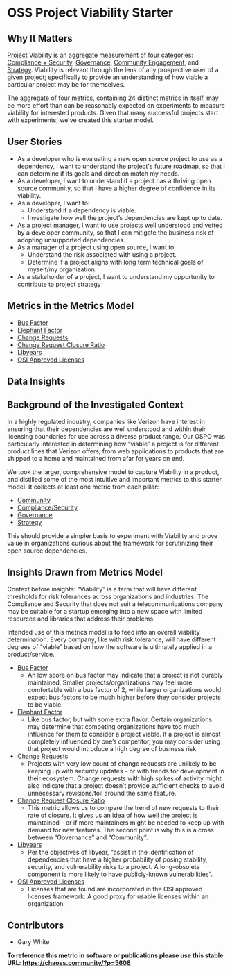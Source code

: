 # OSS Project Viability Starter

## Why It Matters

Project Viability is an aggregate measurement of four categories: [Compliance + Security](https://chaoss.community/?p=5407), [Governance](https://chaoss.community/?p=5411), [Community Engagement](https://chaoss.community/?p=5403), and [Strategy](https://chaoss.community/?p=5416). Viability is relevant through the lens of any prospective user of a given project; specifically to provide an understanding of how viable a particular project may be for themselves. 

The aggregate of four metrics, containing 24 distinct metrics in itself, may be more effort than can be reasonably expected on experiments to measure viability for interested products. Given that many successful projects start with experiments, we've created this starter model.

## User Stories

* As a developer who is evaluating a new open source project to use as a dependency, I want to understand the project's future roadmap, so that I can determine if its goals and direction match my needs.
* As a developer, I want to understand if a project has a thriving open source community, so that I have a higher degree of confidence in its viability.
* As a developer, I want to:
    * Understand if a dependency is viable.
    * Investigate how well the project’s dependencies are kept up to date.
* As a project manager, I want to use projects well understood and vetted by a developer community, so that I can mitigate the business risk of adopting unsupported dependencies.
* As a manager of a project using open source, I want to:
    * Understand the risk associated with using a project.
    * Determine if a project aligns with long term technical goals of myself/my organization.
* As a stakeholder of a project, I want to understand my opportunity to contribute to project strategy

## Metrics in the Metrics Model

* [Bus Factor](https://chaoss.community/?p=3944)
* [Elephant Factor](https://chaoss.community/?p=3940)
* [Change Requests](https://chaoss.community/?p=3610)
* [Change Request Closure Ratio](https://chaoss.community/?p=4834)
* [Libyears](https://chaoss.community/?p=3976)
* [OSI Approved Licenses](https://chaoss.community/?p=3962)

## Data Insights

## Background of the Investigated Context

In a highly regulated industry, companies like Verizon have interest in ensuring that their dependencies are well understood and within their licensing boundaries for use across a diverse product range. Our OSPO was particularly interested in determining how “viable” a project is for different product lines that Verizon offers, from web applications to products that are shipped to a home and maintained from afar for years on end.

We took the larger, comprehensive model to capture Viability in a product, and distilled some of the most intuitive and important metrics to this starter model. It collects at least one metric from each pillar:
* [Community](https://chaoss.community/?p=5403)
* [Compliance/Security](https://chaoss.community/?p=5407)
* [Governance](https://chaoss.community/?p=5411)
* [Strategy](https://chaoss.community/?p=5416)

This should provide a simpler basis to experiment with Viability and prove value in organizations curious about the framework for scrutinizing their open source dependencies.

## Insights Drawn from Metrics Model

Context before insights: “Viability” is a term that will have different thresholds for risk tolerances across organizations and industries. The Compliance and Security that does not suit a telecommunications company may be suitable for a startup emerging into a new space with limited resources and libraries that address their problems. 

Intended use of this metrics model is to feed into an overall viability determination. Every company, like with risk tolerance, will have different degrees of “viable” based on how the software is ultimately applied in a product/service.



* [Bus Factor](https://chaoss.community/?p=3944)
    * An low score on bus factor may indicate that a project is not durably maintained. Smaller projects/organizations may feel more comfortable with a bus factor of 2, while larger organizations would expect bus factors to be much higher before they consider projects to be viable.
* [Elephant Factor](https://chaoss.community/?p=3940)
    * Like bus factor, but with some extra flavor. Certain organizations may determine that competing organizations have too much influence for them to consider a project viable. If a project is almost completely influenced by one’s competitor, you may consider using that project would introduce a high degree of business risk.
* [Change Requests](https://chaoss.community/?p=3610)
    * Projects with very low count of change requests are unlikely to be keeping up with security updates – or with trends for development in their ecosystem. Change requests with high spikes of activity might also indicate that a project doesn’t provide sufficient checks to avoid unnecessary revisions/toil around the same feature.
* [Change Request Closure Ratio](https://chaoss.community/?p=4834)
    * This metric allows us to compare the trend of new requests to their rate of closure. It gives us an idea of how well the project is maintained – or if more maintainers might be needed to keep up with demand for new features. The second point is why this is a cross between “Governance” and “Community”.
* [Libyears](https://chaoss.community/?p=3976)
    * Per the objectives of libyear, “assist in the identification of dependencies that have a  higher probability of posing stability, security, and vulnerability risks to a project. A long-obsolete component is more likely to have publicly-known vulnerabilities”.
* [OSI Approved Licenses](https://chaoss.community/?p=3962)
    * Licenses that are found are incorporated in the OSI approved licenses framework. A good proxy for usable licenses within an organization.


## Contributors

- Gary White

**To reference this metric in software or publications please use this stable URL: https://chaoss.community/?p=5608**
